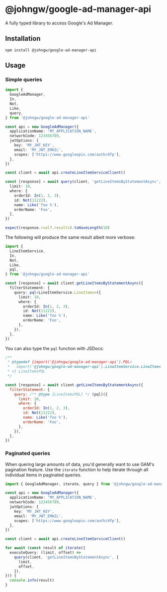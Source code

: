 # @johngw/google-ad-manager-api

A fully typed library to access Google's Ad Manager.

## Installation

```
npm install @johngw/google-ad-manager-api
```

## Usage

### Simple queries

```typescript
import {
  GoogleAdManager,
  In,
  Not,
  Like,
  query,
} from '@johngw/google-ad-manager-api'

const api = new GoogleAdManager({
  applicationName: 'MY_APPLICATION_NAME',
  networkCode: 123456789,
  jwtOptions: {
    key: 'MY_JWT_KEY',
    email: 'MY_JWT_EMAIL',
    scopes: ['https://www.googleapis.com/auth/dfp'],
  },
})

const client = await api.createLineItemServiceClient()

const [response] = await query(client, 'getLineItemsByStatementAsync', {
  limit: 10,
  where: {
    orderId: In(1, 2, 3),
    id: Not(11222),
    name: Like('foo %'),
    orderName: 'Foo',
  },
})

expect(response.rval?.results).toHaveLength(10)
```

The following will produce the same result albeit more verbose:

```typescript
import {
  LineItemService,
  In,
  Not,
  Like,
  pql,
} from '@johngw/google-ad-manager-api'

const [response] = await client.getLineItemsByStatementAsync({
  filterStatement: {
    query: pql<LineItemService.LineItems>({
      limit: 10,
      where: {
        orderId: In(1, 2, 3),
        id: Not(11222),
        name: Like('foo %'),
        orderName: 'Foo',
      },
    }),
  },
})
```

You can also type the `pql` function with JSDocs:

```javascript
/**
 * @typedef {import('@johngw/google-ad-manager-api').PQL<
 *   import('@johngw/google-ad-manager-api').LineItemService.LineItems
 * >} LineItemsPQL
 */

const [response] = await client.getLineItemsByStatementAsync({
  filterStatement: {
    query: /** @type {LineItemsPQL} */ (pql)({
      limit: 10,
      where: {
        orderId: In(1, 2, 3),
        id: Not(11222),
        name: Like('foo %'),
        orderName: 'Foo',
      },
    }),
  },
})
```

### Paginated queries

When quering large amounts of data, you'd generally want to use GAM's pagination feature. Use the `iterate` function to help iterate through all individual items in paginated queries.

```typescript
import { GoogleAdManager, iterate, query } from '@johngw/google-ad-manager-api'

const api = new GoogleAdManager({
  applicationName: 'MY_APPLICATION_NAME',
  networkCode: 123456789,
  jwtOptions: {
    key: 'MY_JWT_KEY',
    email: 'MY_JWT_EMAIL',
    scopes: ['https://www.googleapis.com/auth/dfp'],
  },
})

const client = await api.createLineItemServiceClient()

for await (const result of iterate({
  executeQuery: (limit, offset) =>
    query(client, 'getLineItemsByStatementAsync', {
      limit,
      offset,
    }),
})) {
  console.info(result)
}
```

